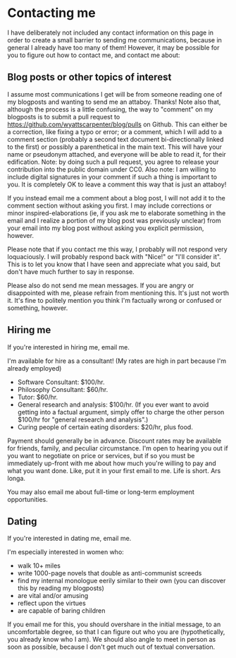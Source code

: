 # Contacting me

<link rel="stylesheet" type="text/css" href="/style.css" /> <!-- This line is merely to style the page correctly in systems that respect such styling; it has no semantic meaning otherwise. -->

I have deliberately not included any contact information on this page in order to create a small barrier to sending me communications, because in general I already have too many of them! However, it may be possible for you to figure out how to contact me, and contact me about:

## Blog posts or other topics of interest

I assume most communications I get will be from someone reading one of my blogposts and wanting to send me an attaboy. Thanks! Note also that, although the process is a little confusing, the way to "comment" on my blogposts is to submit a pull request to <https://github.com/wyattscarpenter/blog/pulls> on Github. This can either be a correction, like fixing a typo or error; or a comment, which I will add to a comment section (probably a second text document bi-directionally linked to the first) or possibly a parenthetical in the main text. This will have your name or pseudonym attached, and everyone will be able to read it, for their edification. Note: by doing such a pull request, you agree to release your contribution into the public domain under CC0. Also note: I am willing to include digital signatures in your comment if such a thing is important to you. It is completely OK to leave a comment this way that is just an attaboy!

If you instead email me a comment about a blog post, I will not add it to the comment section without asking you first. I may include corrections or minor inspired-elaborations (ie, if you ask me to elaborate something in the email and I realize a portion of my blog post was previously unclear) from your email into my blog post without asking you explicit permission, however.

Please note that if you contact me this way, I probably will not respond very loquaciously. I will probably respond back with "Nice!" or "I'll consider it". This is to let you know that I have seen and appreciate what you said, but don't have much further to say in response.

Please also do not send me mean messages. If you are angry or disappointed with me, please refrain from mentioning this. It's just not worth it. It's fine to politely mention you think I'm factually wrong or confused or something, however.

## Hiring me

If you're interested in hiring me, email me.

I'm available for hire as a consultant! (My rates are high in part because I'm already employed)

- Software Consultant: $100/hr.
- Philosophy Consultant: $60/hr.
- Tutor: $60/hr.
- General research and analysis: $100/hr. (If you ever want to avoid getting into a factual argument, simply offer to charge the other person $100/hr for "general research and analysis".)
- Curing people of certain eating disorders: $20/hr, plus food.

Payment should generally be in advance. Discount rates may be available for friends, family, and peculiar circumstance. I'm open to hearing you out if you want to negotiate on price or services, but if so you must be immediately up-front with me about how much you're willing to pay and what you want done. Like, put it in your first email to me. Life is short. Ars longa.

You may also email me about full-time or long-term employment opportunities.

## Dating

If you're interested in dating me, email me.

I'm especially interested in women who:

- walk 10+ miles
- write 1000-page novels that double as anti-communist screeds
- find my internal monologue eerily similar to their own (you can discover this by reading my blogposts)
- are vital and/or amusing
- reflect upon the virtues
- are capable of baring children

If you email me for this, you should overshare in the initial message, to an uncomfortable degree, so that I can figure out who you are (hypothetically, you already know who I am). We should also angle to meet in person as soon as possible, because I don't get much out of textual conversation.
